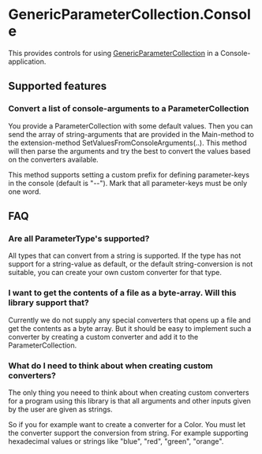 ﻿# GenericParameterCollection.Console

This provides controls for using [GenericParameterCollection](https://github.com/HeruEwasham/GenericParameterCollection) in a Console-application.

## Supported features

### Convert a list of console-arguments to a ParameterCollection

You provide a ParameterCollection with some default values. Then you can send the array of string-arguments that are provided in the Main-method to the extension-method SetValuesFromConsoleArguments(..). This method will then parse the arguments and try the best to convert the values based on the converters available.

This method supports setting a custom prefix for defining parameter-keys in the console (default is "--"). Mark that all parameter-keys must be only one word.

## FAQ

### Are all ParameterType's supported?

All types that can convert from a string is supported. If the type has not support for a string-value as default, or the default string-conversion is not suitable, you can create your own custom converter for that type.

### I want to get the contents of a file as a byte-array. Will this library support that?

Currently we do not supply any special converters that opens up a file and get the contents as a byte array. But it should be easy to implement such a converter by creating a custom converter and add it to the ParameterCollection.

### What do I need to think about when creating custom converters?

The only thing you neeed to think about when creating custom converters for a program using this library is that all arguments and other inputs given by the user are given as strings.

So if you for example want to create a converter for a Color. You must let the converter support the conversion from string. For example supporting hexadecimal values or strings like "blue", "red", "green", "orange".